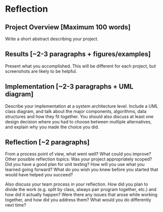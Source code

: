 # Reflection
## Project Overview [Maximum 100 words]

Write a short abstract describing your project.

## Results [~2-3 paragraphs + figures/examples]

Present what you accomplished. This will be different for each project, but screenshots are likely to be helpful.

## Implementation [~2-3 paragraphs + UML diagram]

Describe your implementation at a system architecture level. Include a UML class diagram, and talk about the major components, algorithms, data structures and how they fit together. You should also discuss at least one design decision where you had to choose between multiple alternatives, and explain why you made the choice you did.

## Reflection [~2 paragraphs]

From a process point of view, what went well? What could you improve? Other possible reflection topics: Was your project appropriately scoped? Did you have a good plan for unit testing? How will you use what you learned going forward? What do you wish you knew before you started that would have helped you succeed?

Also discuss your team process in your reflection. How did you plan to divide the work (e.g. split by class, always pair program together, etc.) and how did it actually happen? Were there any issues that arose while working together, and how did you address them? What would you do differently next time?
